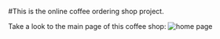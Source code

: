 #This is the online coffee ordering shop project.

 Take a look to the main page of this coffee shop:
 ![home page](https://user-images.githubusercontent.com/73636880/171684965-7d27a66a-ee35-4106-92f5-38453371e294.png)
 
